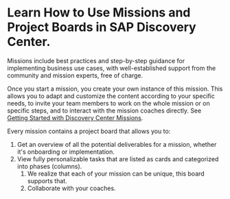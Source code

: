 # Learn How to Use Missions and Project Boards in SAP Discovery Center.

Missions include best practices and step-by-step guidance for implementing business use cases, with well-established support from the community and mission experts, free of charge.

Once you start a mission, you create your own instance of this mission. This allows you to adapt and customize the content according to your specific needs, to invite your team members to work on the whole mission or on specific steps, and to interact with the mission coaches directly. See [Getting Started with Discovery Center Missions](https://discovery-center.cloud.sap/protected/index.html#/missiondetail/3918/3389/).

Every mission contains a project board that allows you to:
1. Get an overview of all the potential deliverables for a mission, whether it's onboarding or implementation.
2. View fully personalizable tasks that are listed as cards and categorized into phases (columns).
    1. We realize that each of your mission can be unique, this board supports that.
    2. Collaborate with your coaches.
